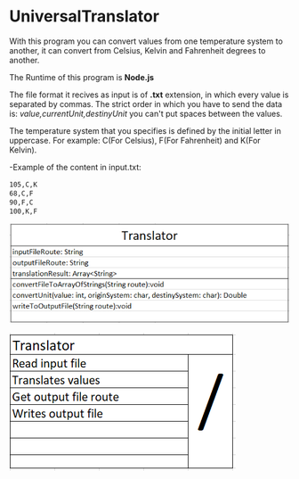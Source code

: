 # UniversalTranslator
With this program you can convert values from one temperature system to another, it can convert from Celsius, Kelvin and Fahrenheit degrees to another.

The Runtime of this program is **Node.js**


The file format it recives as input is of **.txt** extension, in which every value is separated by commas. 
The strict order in which you have to send the data is: *value,currentUnit,destinyUnit* you can't put spaces between the values.

The temperature system that you specifies is defined by the initial letter in uppercase. For example: C(For Celsius), F(For Fahrenheit) and K(For Kelvin).



-Example of the content in input.txt:
```
105,C,K
68,C,F
90,F,C
100,K,F
```


![UML CLASS](./Graphics/translatorUML.PNG)


![CRC Card](./Graphics/CRCProyecto.PNG)
